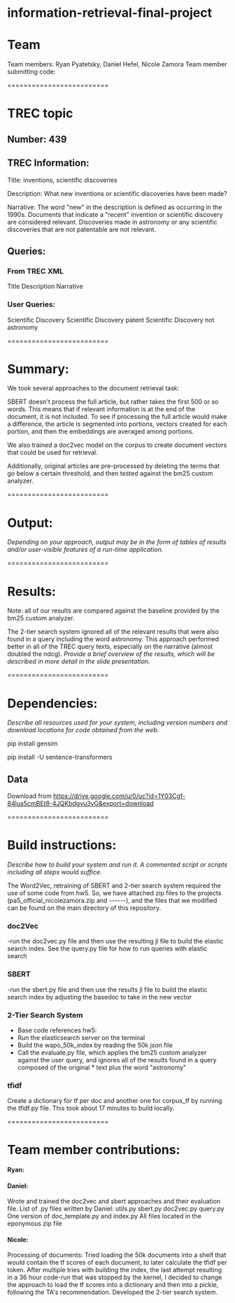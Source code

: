 # information-retrieval-final-project

# Team 
Team members: Ryan Pyatetsky, Daniel Hefel, Nicole Zamora
Team member submitting code:

=========================
# TREC topic

## Number: 439

## TREC Information:
Title: inventions, scientific discoveries 

Description: What new inventions or scientific discoveries have been made?  

Narrative:
The word "new" in the description is defined as occurring in the 1990s. Documents that indicate a "recent" invention or scientific discovery are considered relevant. Discoveries made in astronomy or any scientific discoveries that are not patentable are not relevant. 

## Queries:
 ### From TREC XML 
 
 Title
 Description
 Narrative
 
 ### User Queries:
 Scientific Discovery 
 Scientific Discovery patent 
 Scientific Discovery not astronomy
 
=========================
# Summary: 
We took several approaches to the document retrieval task:

SBERT doesn't process the full article, but rather takes the first 500 or so words. This means that if relevant information is at the end of the document, it is not included. To see if processing the full article would make a difference, the article is segmented into portions, vectors created for each portion, and then the embeddings are averaged among portions.

 We also trained a doc2vec model on the corpus to create document vectors that could be used for retrieval.

Additionally, original articles are pre-processed by deleting the terms that go below a certain threshold, and then tested against the bm25 custom analyzer. 


=========================
# Output:

_Depending on your approach, output may be in the form of tables of results and/or user-visible features of a run-time application._

=========================
# Results:
Note: all of our results are compared against the baseline provided by the bm25 custom analyzer.  

The 2-tier search system ignored all of the relevant results that were also found in a query including the word astronomy. This approach performed better in all of the TREC query texts, especially on the narrative (almost doubled the ndcg). 
_Provide a brief overview of the results, which will be described in more detail in the slide presentation._

=========================
# Dependencies:
_Describe all resources used for your system, including version numbers and download locations for code obtained from the web._

pip install gensim

pip install -U sentence-transformers

## Data

Download from 
https://drive.google.com/u/0/uc?id=1Y03Cgf-84lua5cmBEt8-4JQKbdgvu3vG&export=download

=========================

# Build instructions:
_Describe how to build your system and run it. A commented script or scripts including all steps would suffice._

The Word2Vec, retraining of SBERT and 2-tier search system required the use of some code from hw5. So, we have attached zip files to the projects (pa5_official_nicolezamora.zip and ------), and the files that we modified can be found on the main directory of this repository. 

### doc2Vec
-run the doc2vec.py file and then use the resulting jl file to build the elastic search index. See the query.py file for how to run queries with elastic search

### SBERT
-run the sbert.py file and then use the results jl file to build the elastic search index by adjusting the basedoc to take in the new vector

### 2-Tier Search System 
* Base code references hw5: 
* Run the elasticsearch server on the terminal
* Build the wapo_50k_index by reading the 50k json file
* Call the evaluate.py file, which applies the bm25 custom analyzer against the user query, and ignores all of the results found in a query composed of the original * text plus the word "astronomy"

### tfidf
Create a dictionary for tf per doc and another one for corpus_tf by running the tfidf.py file. This took about 17 minutes to build locally. 

=========================
# Team member contributions:

#### Ryan:

#### Daniel: 
Wrote and trained the doc2vec and sbert approaches and their evaluation file. List of .py files written by Daniel:
utils.py
sbert.py
doc2vec.py
query.py
One version of doc_template.py and index.py
All files located in the eponymous zip file


#### Nicole:
Processing of documents: Tried loading the 50k documents into a shelf that would contain the tf scores of each document, to later calculate the tfidf per token. After multiple tries with building the index, the last attempt resulting in a 36 hour code-run that was stopped by the kernel, I decided to change the approach to load the tf scores into a dictionary and then into a pickle, following the TA's recommendation. 
Developed the 2-tier search system. 

